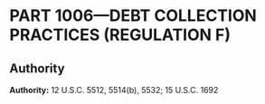 # PART 1006—DEBT COLLECTION PRACTICES (REGULATION F)


## Authority

**Authority:** 12 U.S.C. 5512, 5514(b), 5532; 15 U.S.C. 1692

